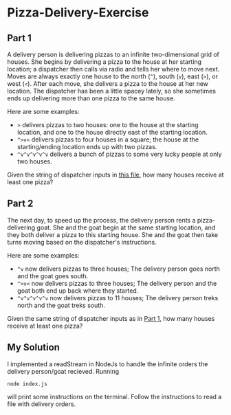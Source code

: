 # Pizza-Delivery-Exercise
## Part 1
A delivery person is delivering pizzas to an infinite two-dimensional grid of houses. She begins by delivering a pizza to the house at her starting location; a dispatcher then calls via radio and tells her where to move next. Moves are always exactly one house to the north (`^`), south (`v`), east (`>`), or west (`<`). After each move, she delivers a pizza to the house at her new location. The dispatcher has been a little spacey lately, so she sometimes ends up delivering more than one pizza to the same house.

Here are some examples:

* `>` delivers pizzas to two houses: one to the house at the starting location, and one to the house directly east of the starting location.
* `^>v<` delivers pizzas to four houses in a square; the house at the starting/ending location ends up with two pizzas.
* `^v^v^v^v^v` delivers a bunch of pizzas to some very lucky people at only two houses.

Given the string of dispatcher inputs in [this file](https://gist.github.com/mikedelorenzo-koneksa/3d273f862e919782a181c28ef5f50f54#file-pizzadeliveryinput-txt), how many houses receive at least one pizza?

## Part 2
The next day, to speed up the process, the delivery person rents a pizza-delivering goat. She and the goat begin at the same starting location, and they both deliver a pizza to this starting house. She and the goat then take turns moving based on the dispatcher's instructions.

Here are some examples:

* `^v` now delivers pizzas to three houses; The delivery person goes north and the goat goes south.
* `^>v<` now delivers pizzas to three houses; The delivery person and the goat both end up back where they started.
* `^v^v^v^v^v` now delivers pizzas to 11 houses; The delivery person treks north and the goat treks south.

Given the same string of dispatcher inputs as in [Part 1](https://gist.github.com/mikedelorenzo-koneksa/3d273f862e919782a181c28ef5f50f54#part-1), how many houses receive at least one pizza?

## My Solution
I implemented a readStream in NodeJs to handle the infinite orders the delivery person/goat recieved.
Running
```
node index.js
```
will print some instructions on the terminal. Follow the instructions to read a file with delivery orders.
